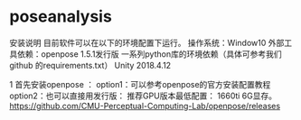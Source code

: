 # poseanalysis
安装说明
目前软件可以在以下的环境配置下运行。
操作系统：Window10
外部工具依赖：openpose 1.5.1发行版
一系列python库的环境依赖（具体可参考我们github 的requirements.txt）
Unity 2018.4.12


1 首先安装openpose ：
option1：可以参考openpose的官方安装配置教程
option2：也可以直接用发行版：
推荐GPU版本最低配置： 1660ti 6G显存。
https://github.com/CMU-Perceptual-Computing-Lab/openpose/releases
